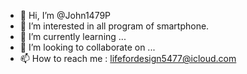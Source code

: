 - 👋 Hi, I’m @John1479P
- 👀 I’m interested in all program of smartphone.
- 🌱 I’m currently learning ...
- 💞️ I’m looking to collaborate on ...
- 📫 How to reach me : lifefordesign5477@icloud.com

<!---
John1479P/John1479P is a ✨ special ✨ repository because its `JohnP.md` (this file) appears on your GitHub profile.
You can click the Preview link to take a look at your changes.
--->
